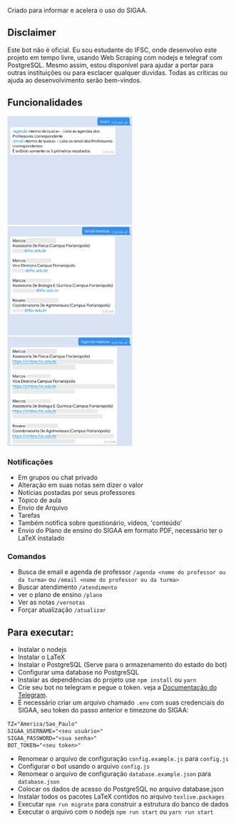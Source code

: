 Criado para informar e acelera o uso do SIGAA.
## Disclaimer
Este bot não é oficial.
Eu sou estudante do IFSC, onde desenvolvo este projeto em tempo livre, usando Web Scraping com nodejs e telegraf com PostgreSQL.
Mesmo assim, estou disponível para ajudar a portar para outras instituições ou para esclacer qualquer duvidas. Todas as críticas ou ajuda ao desenvolvimento serão bem-vindos.

## Funcionalidades
<img alt="/start" src="assets/screenshot-start.jpg" width="280" /><img alt="/email" src="assets/screenshot-email.jpg" width="280" /><img alt="/agenda" src="assets/screenshot-calendar.jpg" width="280" />

### Notificações
* Em grupos ou chat privado
* Alteração em suas notas sem dizer o valor
* Notícias postadas por seus professores
* Tópico de aula
* Envio de Arquivo
* Tarefas
* Também notifica sobre questionário, vídeos, 'conteúdo'
* Envio do Plano de ensino do SIGAA em formato PDF, necessário ter o LaTeX instalado
 
### Comandos
* Busca de email e agenda de professor
`/agenda <nome do professor ou da turma>` ou `/email <nome do professor ou da turma>`
* Buscar atendimento `/atendimento`
* ver o plano de ensino `/plano`
* Ver as notas `/vernotas` 
* Forçar atualização `/atualizar`



## Para executar:
* Instalar o nodejs
* Instalar o LaTeX
* Instalar o PostgreSQL (Serve para o armazenamento do estado do bot)
* Configurar uma database no PostgreSQL
* Instalar as dependências do projeto
use `npm install` ou `yarn`
* Crie seu bot no telegram e pegue o token. veja a [Documentação do Telegram](https://core.telegram.org/bots#6-botfather).
* É necessário criar um arquivo chamado `.env` com suas credenciais do SIGAA, seu token do passo anterior e timezone do SIGAA:
```
TZ="America/Sao_Paulo"
SIGAA_USERNAME="<seu usuário>"
SIGAA_PASSWORD="<sua senha>"
BOT_TOKEN="<seu token>"
```
* Renomear o arquivo de configuração `config.example.js` para `config.js`
* Configurar o bot usando o arquivo `config.js`
* Renomear o arquivo de configuração `database.example.json` para `database.json`
* Colocar os dados de acesso do PostgreSQL no arquivo database.json
* Instalar todos os pacotes LaTeX contidos no arquivo `texlive.packages`
* Executar `npm run migrate` para construir a estrutura do banco de dados
* Executar o arquivo com o nodejs `npm run start` ou `yarn run start`
